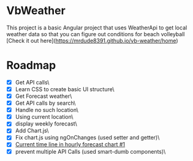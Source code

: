 # VbWeather

This project is a basic Angular project that uses WeatherApi to get local weather data so that you can figure out conditions for beach volleyball
\[Check it out here](https://mrdude8391.github.io/vb-weather/home)

# Roadmap

- [x] Get API calls\
- [x] Learn CSS to create basic UI structure\
- [x] Get Forecast weather\
- [x] Get API calls by search\
- [x] Handle no such location\
- [x] Using current location\
- [x] display weekly forecast\
- [x] Add Chart.js\
- [x] Fix chart.js using ngOnChanges (used setter and getter)\
- [x] [Current time line in hourly forecast chart #1](https://github.com/mrdude8391/vb-weather/issues/1)
- [x] prevent multiple API Calls (used smart-dumb components)\
